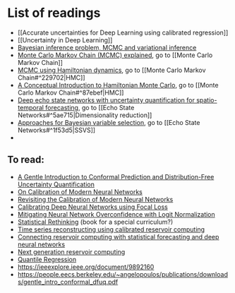 # List of readings
- [[Accurate uncertainties for Deep Learning using calibrated regression]]
- [[Uncertainty in Deep Learning]]
- [Bayesian inference problem, MCMC and variational inference](https://towardsdatascience.com/bayesian-inference-problem-mcmc-and-variational-inference-25a8aa9bce29) 
- [Monte Carlo Markov Chain (MCMC) explained](https://towardsdatascience.com/monte-carlo-markov-chain-mcmc-explained-94e3a6c8de11), go to [[Monte Carlo Markov Chain]]
- [MCMC using Hamiltonian dynamics](https://arxiv.org/pdf/1206.1901.pdf), go to [[Monte Carlo Markov Chain#^229702|HMC]]
- [A Conceptual Introduction to Hamiltonian Monte Carlo](https://arxiv.org/pdf/1701.02434.pdf), go to [[Monte Carlo Markov Chain#^87ebef|HMC]]
- [Deep echo state networks with uncertainty quantification for spatio-temporal forecasting](https://onlinelibrary.wiley.com/doi/epdf/10.1002/env.2553), go to [[Echo State Networks#^5ae715|Dimensionality reduction]]
- [Approaches for Bayesian variable selection](https://www3.stat.sinica.edu.tw/statistica/oldpdf/A7n26.pdf), go to [[Echo State Networks#^1f53d5|SSVS]]
- 

## To read:
- [A Gentle Introduction to Conformal Prediction and Distribution-Free Uncertainty Quantification](https://arxiv.org/pdf/2107.07511.pdf)
- [On Calibration of Modern Neural Networks](https://arxiv.org/pdf/1706.04599.pdf)
- [Revisiting the Calibration of Modern Neural Networks](https://proceedings.neurips.cc/paper/2021/file/8420d359404024567b5aefda1231af24-Paper.pdf)
- [Calibrating Deep Neural Networks using Focal Loss](https://proceedings.neurips.cc/paper/2020/file/aeb7b30ef1d024a76f21a1d40e30c302-Paper.pdf)
- [Mitigating Neural Network Overconfidence with Logit Normalization](https://arxiv.org/pdf/2205.09310.pdf)
- [Statistical Rethinking](https://xcelab.net/rm/statistical-rethinking/) (book for a special curriculum?)
- [Time series reconstructing using calibrated reservoir computing](https://www.nature.com/articles/s41598-022-20331-3)
- [Connecting reservoir computing with statistical forecasting and deep neural networks](https://www.nature.com/articles/s41467-021-27715-5)
- [Next generation reservoir computing](https://www.nature.com/articles/s41467-021-25801-2)
- [Quantile Regression](https://medium.com/the-artificial-impostor/quantile-regression-part-1-e25bdd8d9d43)
- https://ieeexplore.ieee.org/document/9892160
- https://people.eecs.berkeley.edu/~angelopoulos/publications/downloads/gentle_intro_conformal_dfuq.pdf